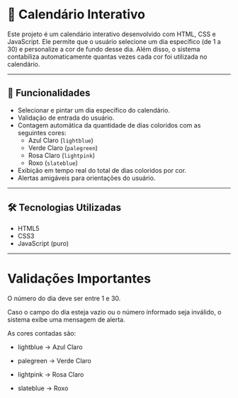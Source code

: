 # 📅 Calendário Interativo

Este projeto é um calendário interativo desenvolvido com HTML, CSS e JavaScript. Ele permite que o usuário selecione um dia específico (de 1 a 30) e personalize a cor de fundo desse dia. Além disso, o sistema contabiliza automaticamente quantas vezes cada cor foi utilizada no calendário.

---

## 🚀 Funcionalidades

- Selecionar e pintar um dia específico do calendário.
- Validação de entrada do usuário.
- Contagem automática da quantidade de dias coloridos com as seguintes cores:
  - Azul Claro (`lightblue`)
  - Verde Claro (`palegreen`)
  - Rosa Claro (`lightpink`)
  - Roxo (`slateblue`)
- Exibição em tempo real do total de dias coloridos por cor.
- Alertas amigáveis para orientações do usuário.

---

## 🛠️ Tecnologias Utilizadas

- HTML5
- CSS3
- JavaScript (puro)

---

# Validações Importantes
O número do dia deve ser entre 1 e 30.

Caso o campo do dia esteja vazio ou o número informado seja inválido, o sistema exibe uma mensagem de alerta.

As cores contadas são:

- lightblue → Azul Claro

- palegreen → Verde Claro

- lightpink → Rosa Claro

- slateblue → Roxo


